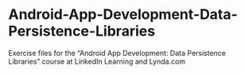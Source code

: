 # Android-App-Development-Data-Persistence-Libraries
Exercise files for the “Android App Development: Data Persistence Libraries” course at LinkedIn Learning and Lynda.com
